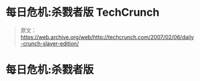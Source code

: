 # 每日危机:杀戮者版 TechCrunch

> 原文：<https://web.archive.org/web/http://techcrunch.com/2007/02/06/daily-crunch-slayer-edition/>

# 每日危机:杀戮者版